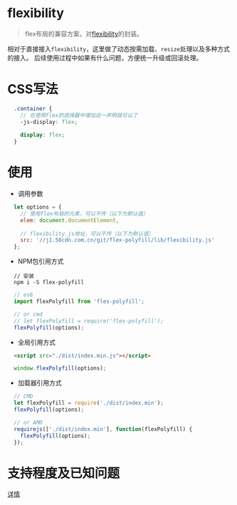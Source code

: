 # flexibility
> flex布局的兼容方案，对[flexibility](https://github.com/jonathantneal/flexibility)的封装。

相对于直接接入`flexibility`，这里做了动态按需加载、`resize`处理以及多种方式的接入。
后续使用过程中如果有什么问题，方便统一升级或回滚处理。

# CSS写法
```scss
  .container {
    // 在使用flex的选择器中增加这一声明就可以了
  	-js-display: flex;
  	
  	display: flex;
  }
```

# 使用
- 调用参数
```js
  let options = {
    // 使用flex布局的元素，可以不传（以下为默认值）
    elem: document.documentElement,
    
    // flexibility.js地址，可以不传（以下为默认值）
    src: '//j1.58cdn.com.cn/git/flex-polyfill/lib/flexibility.js'
  };
```

- NPM包引用方式
```shell
  // 安装
  npm i -S flex-polyfill
```
```js
  // es6
  import flexPolyfill from 'flex-polyfill';

  // or cmd
  // let flexPolyfill = require('flex-polyfill');
  flexPolyfill(options);
```

- 全局引用方式
```html
  <script src="./dist/index.min.js"></script>
```

```js
  window.flexPolyfill(options);
```

- 加载器引用方式
```js
  // CMD
  let flexPolyfill = require('./dist/index.min');
  flexPolyfill(options);    

  // or AMD
  requirejs(['./dist/index.min'], function(flexPolyfill) {
    flexPolyfill(options);
  });
```

# 支持程度及已知问题
[详情](https://github.com/jonathantneal/flexibility/blob/master/SUPPORT.md)